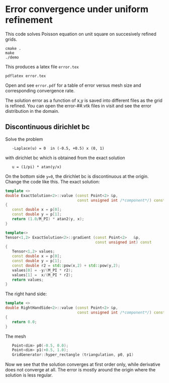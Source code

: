 # Error convergence under uniform refinement

This code solves Poisson equation on unit square on succesively refined grids.

```shell
cmake .
make
./demo
```

This produces a latex file `error.tex`

```shell
pdflatex error.tex
```

Open and see `error.pdf` for a table of error versus mesh size and corresponding convergence rate.

The solution error as a function of x,y is saved into different files as the grid is refined. You can open the error-##.vtk files in visit and see the error distribution in the domain.

## Discontinuous dirichlet bc

Solve the problem

```text
   -Laplace(u) = 0  in (-0.5, +0.5) x (0, 1)
```

with dirichlet bc which is obtained from the exact solution

```text
   u = (1/pi) * atan(y/x)
```

On the bottom side `y=0`, the dirichlet bc is discontinuous at the origin. Change the code like this. The exact solution:

```c++
template <>
double ExactSolution<2>::value (const Point<2> &p,
                                const unsigned int /*component*/) const
{
   const double x = p[0];
   const double y = p[1];
   return (1.0/M_PI) * atan2(y, x);
}

template<>
Tensor<1,2> ExactSolution<2>::gradient (const Point<2>   &p,
                                        const unsigned int) const
{
   Tensor<1,2> values;
   const double x = p[0];
   const double y = p[1];
   const double r2 = std::pow(x,2) + std::pow(y,2);
   values[0] = -y/(M_PI * r2);
   values[1] =  x/(M_PI * r2);
   return values;
}
```

The right hand side:

```c++
template <>
double RightHandSide<2>::value (const Point<2> &p,
                                const unsigned int /*component*/) const
{
   return 0.0;
}
```

The mesh

```c++
   Point<dim> p0(-0.5, 0.0);
   Point<dim> p1(+0.5, 1.0);
   GridGenerator::hyper_rectangle (triangulation, p0, p1)
```

Now we see that the solution converges at first order only, while derivative does not converge at all. The error is mostly around the origin where the solution is less regular.
